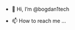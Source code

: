 - 👋 Hi, I’m @bogdan1tech

- 📫 How to reach me ...

<!---
bogdan1tech/bogdan1tech is a ✨ special ✨ repository because its `README.md` (this file) appears on your GitHub profile.
You can click the Preview link to take a look at your changes.
--->
